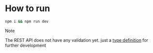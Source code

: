 # How to run

```sh
npm i && npm run dev
```

> [!NOTE]
> The REST API does not have any validation yet. just a [type definition](./src/dto/interface.ts) for further development